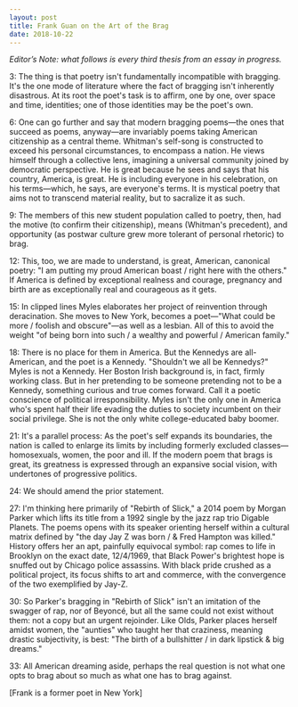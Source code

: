 ```yaml
---
layout: post
title: Frank Guan on the Art of the Brag
date: 2018-10-22
---
```

_Editor’s Note: what follows is every third thesis from an essay in progress._

3:  The thing is that poetry isn't fundamentally incompatible with bragging. It's the one mode of literature where the fact of bragging isn't inherently disastrous. At its root the poet's task is to affirm, one by one, over space and time, identities; one of those identities may be the poet's own.

6:  One can go further and say that modern bragging poems—the ones that succeed as poems, anyway—are invariably poems taking American citizenship as a central theme. Whitman's self-song is constructed to exceed his personal circumstances, to encompass a nation. He views himself through a collective lens, imagining a universal community joined by democratic perspective. He is great because he sees and says that his country, America, is great. He is including everyone in his celebration, on his terms—which, he says, are everyone's terms. It is mystical poetry that aims not to transcend material reality, but to sacralize it as such.

9:  The members of this new student population called to poetry, then, had the motive (to confirm their citizenship), means (Whitman's precedent), and opportunity (as postwar culture grew more tolerant of personal rhetoric) to brag.

12:  This, too, we are made to understand, is great, American, canonical poetry: "I am putting my proud American boast / right here with the others." If America is defined by exceptional realness and courage, pregnancy and birth are as exceptionally real and courageous as it gets.

15:  In clipped lines Myles elaborates her project of reinvention through deracination. She moves to New York, becomes a poet—"What could be more / foolish and obscure"—as well as a lesbian. All of this to avoid the weight "of being born into such / a wealthy and powerful / American family."

18:  There is no place for them in America. But the Kennedys are all-American, and the poet is a Kennedy. "Shouldn't we all be Kennedys?" Myles is not a Kennedy. Her Boston Irish background is, in fact, firmly working class. But in her pretending to be someone pretending not to be a Kennedy, something curious and true comes forward. Call it a poetic conscience of political irresponsibility. Myles isn't the only one in America who's spent half their life evading the duties to society incumbent on their social privilege. She is not the only white college-educated baby boomer.

21:  It's a parallel process: As the poet's self expands its boundaries, the nation is called to enlarge its limits by including formerly excluded classes—homosexuals, women, the poor and ill. If the modern poem that brags is great, its greatness is expressed through an expansive social vision, with undertones of progressive politics.

24:  We should amend the prior statement.

27:  I'm thinking here primarily of "Rebirth of Slick," a 2014 poem by Morgan Parker which lifts its title from a 1992 single by the jazz rap trio Digable Planets. The poems opens with its speaker orienting herself within a cultural matrix defined by "the day Jay Z was born / & Fred Hampton was killed." History offers her an apt, painfully equivocal symbol: rap comes to life in Brooklyn on the exact date, 12/4/1969, that Black Power's brightest hope is snuffed out by Chicago police assassins. With black pride crushed as a political project, its focus shifts to art and commerce, with the convergence of the two exemplified by Jay-Z.

30:  So Parker's bragging in "Rebirth of Slick" isn't an imitation of the swagger of rap, nor of Beyoncé, but all the same could not exist without them: not a copy but an urgent rejoinder. Like Olds, Parker places herself amidst women, the "aunties" who taught her that craziness, meaning drastic subjectivity, is best: "The birth of a bullshitter / in dark lipstick & big dreams."

33:  All American dreaming aside, perhaps the real question is not what one opts to brag about so much as what one has to brag against.

[Frank is a former poet in New York]
